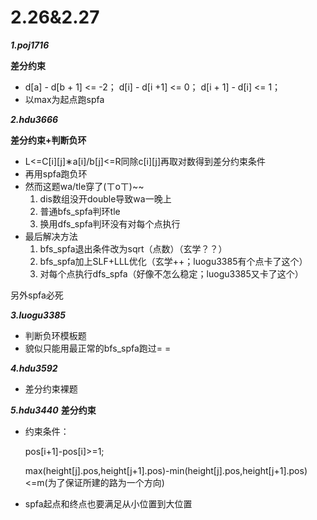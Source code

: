 # 2.26&2.27
***1.poj1716***

**差分约束**
* d[a] - d[b + 1] <= -2；
  d[i] - d[i +1] <= 0；
  d[i + 1] - d[i] <= 1；
* 以max为起点跑spfa

***2.hdu3666***

**差分约束+判断负环**
* L<=C[i][j]∗a[i]/b[j]<=R同除c[i][j]再取对数得到差分约束条件
* 再用spfa跑负环
* 然而这题wa/tle穿了(ㄒoㄒ)~~
  1. dis数组没开double导致wa一晚上
  2. 普通bfs_spfa判环tle
  3. 换用dfs_spfa判环没有对每个点执行
* 最后解决方法
  1. bfs_spfa退出条件改为sqrt（点数）（玄学？？）
  2. bfs_spfa加上SLF+LLL优化（玄学++；luogu3385有个点卡了这个）
  3. 对每个点执行dfs_spfa（好像不怎么稳定；luogu3385又卡了这个）
   
另外spfa必死

***3.luogu3385***

* 判断负环模板题
* 貌似只能用最正常的bfs_spfa跑过= =

***4.hdu3592***
* 差分约束裸题

***5.hdu3440***
**差分约束**
* 约束条件：
  
  pos[i+1]-pos[i]>=1;
  
  max(height[j].pos,height[j+1].pos)-min(height[j].pos,height[j+1].pos)<=m(为了保证所建的路为一个方向)
* spfa起点和终点也要满足从小位置到大位置
